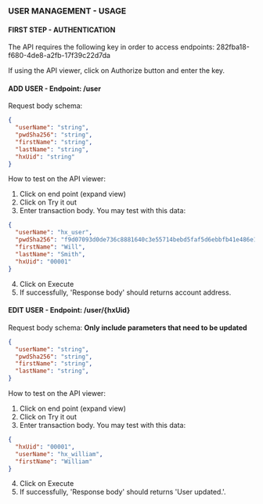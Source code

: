 ### USER MANAGEMENT - USAGE

#### FIRST STEP - AUTHENTICATION
The API requires the following key in order to access endpoints:
282fba18-f680-4de8-a2fb-17f39c22d7da

If using the API viewer, click on Authorize button and enter the key.

#### ADD USER - Endpoint: /user
Request body schema:
```json
{
  "userName": "string",
  "pwdSha256": "string",
  "firstName": "string",
  "lastName": "string",
  "hxUid": "string"
}
```

How to test on the API viewer:
1. Click on end point (expand view)
2. Click on Try it out
3. Enter transaction body. You may test with this data:
  ```json
  {
    "userName": "hx_user",
    "pwdSha256": "f9d07093d0de736c8881640c3e55714bebd5faf5d6ebbfb41e486e1660c8fc0e",
    "firstName": "Will",
    "lastName": "Smith",
    "hxUid": "00001"
  }
  ```
4. Click on Execute
5. If successfully, 'Response body' should returns account address.

#### EDIT USER - Endpoint: /user/{hxUid}
Request body schema:
__Only include parameters that need to be updated__

```json
{
  "userName": "string",
  "pwdSha256": "string",
  "firstName": "string",
  "lastName": "string",
}
```

How to test on the API viewer:
1. Click on end point (expand view)
2. Click on Try it out
3. Enter transaction body. You may test with this data:
  ```json
  {
    "hxUid": "00001",
    "userName": "hx_william",
    "firstName": "William"
  }
  ```
4. Click on Execute
5. If successfully, 'Response body' should returns 'User updated.'.
